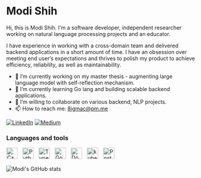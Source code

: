 # Modi Shih

Hi, this is Modi Shih. I'm a software developer, independent researcher working on natural language processing 
projects and an educator.

I have experience in working with a cross-domain team and delivered backend applications in a short amount of time. I have an obsession over meeting end user’s expectations and thrives to polish my product to achieve efficiency, reliability, as well as maintainability.

- 🔭 I’m currently working on my master thesis - augmenting large language model with self-reflection mechanism.
- 🌱 I’m currently learning Go lang and building scalable backend applications.
- 👯 I’m willing to collaborate on various backend, NLP projects.
- 📫 How to reach me: 8igmac@pm.me

<a href="https://www.linkedin.com/in/modi-shih/"><img alt="LinkedIn" src="https://img.shields.io/badge/linkedin-%230077B5.svg?&style=for-the-badge&logo=linkedin&logoColor=white" /></a>
<a href="https://medium.com/@8igmac"><img alt="Medium" src="https://img.shields.io/badge/medium-%2312100E.svg?&style=for-the-badge&logo=medium&logoColor=white" /></a>

### Languages and tools
<img align="left" alt="C++" width="30px" style="padding-right:10px;" src="https://cdn.jsdelivr.net/gh/devicons/devicon/icons/cplusplus/cplusplus-plain.svg" />
<img align="left" alt="Python" width="30px" style="padding-right:10px;" src="https://cdn.jsdelivr.net/gh/devicons/devicon/icons/python/python-original.svg" />
<img align="left" alt="TypeScript" width="30px" style="padding-right:10px;" src="https://cdn.jsdelivr.net/gh/devicons/devicon/icons/typescript/typescript-original.svg" />
<img align="left" alt="Go" width="30px" style="padding-right:10px;" src="https://cdn.jsdelivr.net/gh/devicons/devicon/icons/go/go-original-wordmark.svg" />
<img align="left" alt="Docker" width="30px" style="padding-right:10px;" src="https://cdn.jsdelivr.net/gh/devicons/devicon/icons/docker/docker-plain.svg" />
<img align="left" alt="kubernetes" width="30px" style="padding-right:10px;" src="https://cdn.jsdelivr.net/gh/devicons/devicon/icons/kubernetes/kubernetes-plain.svg" />
<img align="left" alt="PostgresSQL" width="30px" style="padding-right:10px;" src="https://cdn.jsdelivr.net/gh/devicons/devicon/icons/postgresql/postgresql-plain.svg" />
                    
<br><br>

![Modi's GitHub stats](https://github-readme-stats.vercel.app/api?username=8igMac&theme=moltack&show_icons=true)
